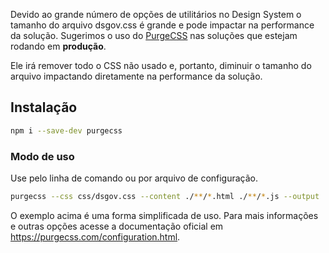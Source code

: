 Devido ao grande número de opções de utilitários no Design System o tamanho do arquivo dsgov.css é grande e pode impactar na performance da solução. Sugerimos o uso do [PurgeCSS](https://purgecss.com/) nas soluções que estejam rodando em **produção**.

Ele irá remover todo o CSS não usado e, portanto, diminuir o tamanho do arquivo impactando diretamente na performance da solução.

## Instalação

```bash
npm i --save-dev purgecss
```

### Modo de uso

Use pelo linha de comando ou por arquivo de configuração.

```bash
purgecss --css css/dsgov.css --content ./**/*.html ./**/*.js --output ./css
```

O exemplo acima é uma forma simplificada de uso. Para mais informações e outras opções acesse a documentação oficial em <https://purgecss.com/configuration.html>.
